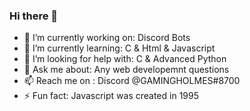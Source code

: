 ### Hi there 👋

- 🔭 I’m currently working on: Discord Bots
- 🌱 I’m currently learning: C & Html & Javascript
- 🤔 I’m looking for help with: C & Advanced Python
- 💬 Ask me about: Any web developemnt questions
- 📫 Reach me on : Discord @GAMINGHOLMES#8700
- ⚡ Fun fact: Javascript was created in 1995
